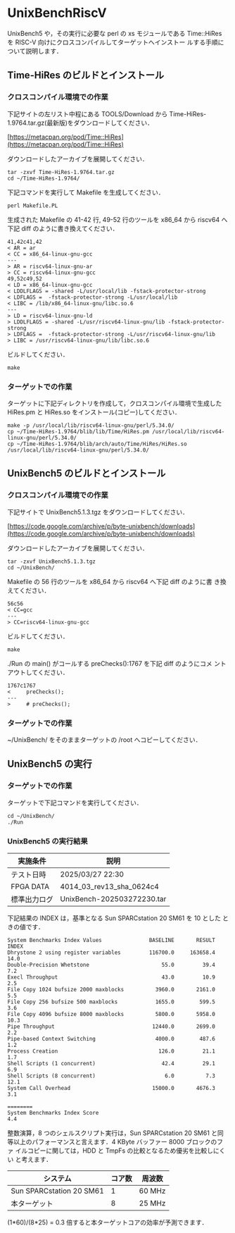 # UnixBenchRiscV
<p>
UnixBench5 や，その実行に必要な perl の xs モジュールである
Time::HiRes を RISC-V 向けにクロスコンパイルしてターゲットへインストー
ルする手順について説明します．
</p>

## Time-HiRes のビルドとインストール

### クロスコンパイル環境での作業
<p>
下記サイトの左リスト中程にある TOOLS/Download から
Time-HiRes-1.9764.tar.gz(最新版)をダウンロードしてください．
</p>

[https://metacpan.org/pod/Time::HiRes](https://metacpan.org/pod/Time::HiRes)

ダウンロードしたアーカイブを展開してください．

```
tar -zxvf Time-HiRes-1.9764.tar.gz
cd ~/Time-HiRes-1.9764/
```

<p>
下記コマンドを実行して Makefile を生成してください．
</p>

```
perl Makefile.PL
```

<p>
生成された Makefile の 41-42 行, 49-52 行のツールを x86_64 から
riscv64 へ下記 diff のように書き換えてください．
</p>

```
41,42c41,42
< AR = ar
< CC = x86_64-linux-gnu-gcc
---
> AR = riscv64-linux-gnu-ar
> CC = riscv64-linux-gnu-gcc
49,52c49,52
< LD = x86_64-linux-gnu-gcc
< LDDLFLAGS = -shared -L/usr/local/lib -fstack-protector-strong
< LDFLAGS =  -fstack-protector-strong -L/usr/local/lib
< LIBC = /lib/x86_64-linux-gnu/libc.so.6
---
> LD = riscv64-linux-gnu-ld
> LDDLFLAGS = -shared -L/usr/riscv64-linux-gnu/lib -fstack-protector-strong
> LDFLAGS =  -fstack-protector-strong -L/usr/riscv64-linux-gnu/lib
> LIBC = /usr/riscv64-linux-gnu/lib/libc.so.6
```

<p>
ビルドしてください．
</p>

```
make
```

### ターゲットでの作業

<p>
ターゲットに下記ディレクトリを作成して，クロスコンパイル環境で生成した
HiRes.pm と HiRes.so をインストール(コピー)してください．
</p>

```
make -p /usr/local/lib/riscv64-linux-gnu/perl/5.34.0/
cp ~/Time-HiRes-1.9764/blib/lib/Time/HiRes.pm /usr/local/lib/riscv64-linux-gnu/perl/5.34.0/
cp ~/Time-HiRes-1.9764/blib/arch/auto/Time/HiRes/HiRes.so /usr/local/lib/riscv64-linux-gnu/perl/5.34.0/
```


## UnixBench5 のビルドとインストール

### クロスコンパイル環境での作業

<p>
下記サイトで UnixBench5.1.3.tgz をダウンロードしてください．
</p>

[https://code.google.com/archive/p/byte-unixbench/downloads](https://code.google.com/archive/p/byte-unixbench/downloads)

<p>
ダウンロードしたアーカイブを展開してください．
</p>

```
tar -zxvf UnixBench5.1.3.tgz
cd ~/UnixBench/
```

<p>
Makefile の 56 行のツールを x86_64 から riscv64 へ下記 diff のように書
き換えてください．
</p>

```
56c56
< CC=gcc
---
> CC=riscv64-linux-gnu-gcc
```

<p>
ビルドしてください．
</p>

```
make
```

<p>
./Run の main() がコールする preChecks():1767 を下記 diff のようにコメ
ントアウトしてください．
</p>

```
1767c1767
<     preChecks();
---
>     # preChecks();
```

### ターゲットでの作業

<p>
~/UnixBench/ をそのままターゲットの /root へコピーしてください．
</p>

## UnixBench5 の実行
### ターゲットでの作業

<p>
ターゲットで下記コマンドを実行してください．
</p>

```
cd ~/UnixBench/
./Run
```

### UnixBench5 の実行結果

| 実施条件     | 説明                       |
| ---          | ---                        |
| テスト日時   | 2025/03/27 22:30           |
| FPGA DATA    | 4014_03_rev13_sha_0624c4   |
| 標準出力ログ | UnixBench-202503272230.tar |

<p>
下記結果の INDEX は，基準となる Sun SPARCstation 20 SM61 を 10 とした
ときの値です．
</p>

```
System Benchmarks Index Values               BASELINE       RESULT    INDEX
Dhrystone 2 using register variables         116700.0     163658.4     14.0
Double-Precision Whetstone                       55.0         39.4      7.2
Execl Throughput                                 43.0         10.9      2.5
File Copy 1024 bufsize 2000 maxblocks          3960.0       2161.0      5.5
File Copy 256 bufsize 500 maxblocks            1655.0        599.5      3.6
File Copy 4096 bufsize 8000 maxblocks          5800.0       5958.0     10.3
Pipe Throughput                               12440.0       2699.0      2.2
Pipe-based Context Switching                   4000.0        487.6      1.2
Process Creation                                126.0         21.1      1.7
Shell Scripts (1 concurrent)                     42.4         29.1      6.9
Shell Scripts (8 concurrent)                      6.0          7.3     12.1
System Call Overhead                          15000.0       4676.3      3.1
                                                                   ========
System Benchmarks Index Score                                           4.4
```

<p>
整数演算，8 つのシェルスクリプト実行は，Sun SPARCstation 20 SM61 と同
等以上のパフォーマンスと言えます．4 KByte バッファー 8000 ブロックのファ
イルコピーに関しては，HDD と TmpFs の比較となるため優劣を比較しにくい
と考えます．
</p>

| システム                 | コア数 | 周波数 |
| ---                      |    --- | ---    |
| Sun SPARCstation 20 SM61 |      1 | 60 MHz |
| 本ターゲット             |      8 | 25 MHz |

<p>
(1*60)/(8*25) = 0.3 倍すると本ターゲットコアの効率が予測できます．
</p>
